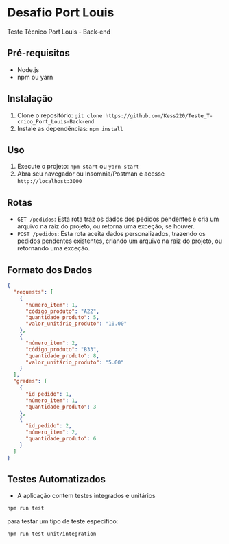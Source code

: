 # Desafio Port Louis

Teste Técnico Port Louis - Back-end

## Pré-requisitos

- Node.js
- npm ou yarn

## Instalação

1. Clone o repositório: `git clone https://github.com/Kess220/Teste_T-cnico_Port_Louis-Back-end`
2. Instale as dependências: `npm install`

## Uso

1. Execute o projeto: `npm start` ou `yarn start`
2. Abra seu navegador ou Insomnia/Postman e acesse `http://localhost:3000`

## Rotas

- `GET /pedidos`: Esta rota traz os dados dos pedidos pendentes e cria um arquivo na raiz do projeto, ou retorna uma exceção, se houver.
- `POST /pedidos`: Esta rota aceita dados personalizados, trazendo os pedidos pendentes existentes, criando um arquivo na raiz do projeto, ou retornando uma exceção.

## Formato dos Dados

```json
{
  "requests": [
    {
      "número_item": 1,
      "código_produto": "A22",
      "quantidade_produto": 5,
      "valor_unitário_produto": "10.00"
    },
    {
      "número_item": 2,
      "código_produto": "B33",
      "quantidade_produto": 8,
      "valor_unitário_produto": "5.00"
    }
  ],
  "grades": [
    {
      "id_pedido": 1,
      "número_item": 1,
      "quantidade_produto": 3
    },
    {
      "id_pedido": 2,
      "número_item": 2,
      "quantidade_produto": 6
    }
  ]
}


```
## Testes Automatizados 

- A aplicação contem testes integrados e unitários

```bash
npm run test 
```
para testar um tipo de teste especifico:
```bash
npm run test unit/integration
```


